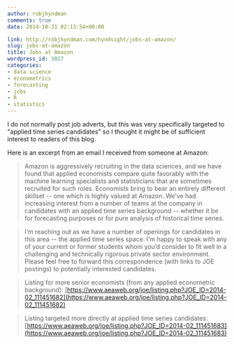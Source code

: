 ```yaml
---
author: robjhyndman
comments: true
date: 2014-10-31 02:13:54+00:00

link: http://robjhyndman.com/hyndsight/jobs-at-amazon/
slug: jobs-at-amazon
title: Jobs at Amazon
wordpress_id: 3027
categories:
- data science
- econometrics
- forecasting
- jobs
- R
- statistics
---
```


I do not normally post job adverts, but this was very specifically targeted to "applied time series candidates" so I thought it might be of sufficient interest to readers of this blog.<!-- more -->

Here is an excerpt from an email I received from someone at Amazon:

>Amazon is aggressively recruiting in the data sciences, and we have found that applied economists compare quite favorably with the machine learning specialists and statisticians that are sometimes recruited for such roles. Economists bring to bear an entirely different skillset -- one which is highly valued at Amazon. We’ve had increasing interest from a number of teams at the company in candidates with an applied time series background -- whether it be for forecasting purposes or for pure analysis of historical time series.

>I’m reaching out as we have a number of openings for candidates in this area -- the applied time series space. I’m happy to speak with any of your current or former students whom you’d consider to fit well in a challenging and technically rigorous private sector environment. Please feel free to forward this correspondence (with links to JOE postings) to potentially interested candidates.

>Listing for more senior economists (from any applied econometric background):
[https://www.aeaweb.org/joe/listing.php?JOE_ID=2014-02_111451682](https://www.aeaweb.org/joe/listing.php?JOE_ID=2014-02_111451682)

>Listing targeted more directly at applied time series candidates:
[https://www.aeaweb.org/joe/listing.php?JOE_ID=2014-02_111451683](https://www.aeaweb.org/joe/listing.php?JOE_ID=2014-02_111451683)

